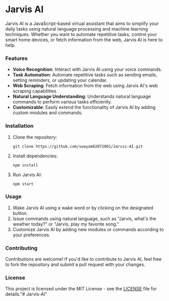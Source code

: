# Jarvis AI

Jarvis AI is a JavaScript-based virtual assistant that aims to simplify your daily tasks using natural language processing and machine learning techniques. Whether you want to automate repetitive tasks, control your smart home devices, or fetch information from the web, Jarvis AI is here to help.

### Features

- **Voice Recognition**: Interact with Jarvis AI using your voice commands.
- **Task Automation**: Automate repetitive tasks such as sending emails, setting reminders, or updating your calendar.
- **Web Scraping**: Fetch information from the web using Jarvis AI's web scraping capabilities.
- **Natural Language Understanding**: Understands natural language commands to perform various tasks efficiently.
- **Customizable**: Easily extend the functionality of Jarvis AI by adding custom modules and commands.

### Installation

1. Clone the repository:
   ```
   git clone https://github.com/swayam02072001/Jarvis-AI.git
   ```

2. Install dependencies:
   ```
   npm install
   ```

3. Run Jarvis AI:
   ```
   npm start
   ```

### Usage

1. Wake Jarvis AI using a wake word or by clicking on the designated button.
2. Issue commands using natural language, such as "Jarvis, what's the weather today?" or "Jarvis, play my favorite song."
3. Customize Jarvis AI by adding new modules or commands according to your preferences.

### Contributing

Contributions are welcome! If you'd like to contribute to Jarvis AI, feel free to fork the repository and submit a pull request with your changes.

### License

This project is licensed under the MIT License - see the [LICENSE](LICENSE) file for details."# Jarvis-AI" 

